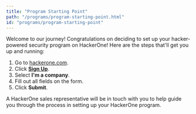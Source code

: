 ```yaml
---
title: "Program Starting Point"
path: "/programs/program-starting-point.html"
id: "programs/program-starting-point"
---
```

Welcome to our journey!
Congratulations on deciding to set up your hacker-powered security program on HackerOne! Here are the steps that'll get you up and running:

1. Go to [hackerone.com](https://www.hackerone.com/).
2. Click **[Sign Up](https://hackerone.com/sign_up)**.
3. Select **I'm a company**.
4. Fill out all fields on the form.
5. Click **Submit**.

A HackerOne sales representative will be in touch with you to help guide you through the process in setting up your HackerOne program.


